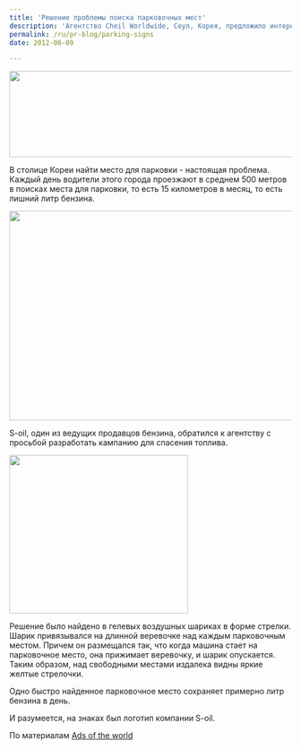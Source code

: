 ```yaml
---
title: 'Решение проблемы поиска парковочных мест'
description: 'Агентство Cheil Worldwide, Сеул, Корея, предложило интересное решение проблемы поиска парковочных мест.'
permalink: /ru/pr-blog/parking-signs
date: 2012-06-09

---
```


<img src="{{ site.assets }}/upload/parking1.jpg" alt="" class="post__img" width="568" height="154">

В столице Кореи найти место для парковки - настоящая проблема. Каждый день водители этого города проезжают в среднем 500 метров в поисках места для парковки, то есть 15 километров в месяц, то есть лишний литр бензина.

<img src="{{ site.assets }}/upload/parkere1.jpg" alt="" class="post__img" width="580" height="374">

S-oil, один из ведущих продавцов бензина, обратился к агентству с просьбой разработать кампанию для спасения топлива.

<img src="{{ site.assets }}/upload/parkhere3.jpg" alt="" class="post__img" width="319" height="283">

Решение было найдено в гелевых воздушных шариках в форме стрелки. Шарик привязывался на длинной веревочке над каждым парковочным местом. Причем он размещался так, что когда машина стает на парковочное место, она прижимает веревочку, и шарик опускается. Таким образом, над свободными местами издалека видны яркие желтые стрелочки.

Одно быстро найденное парковочное место сохраняет примерно литр бензина в день.

И разумеется, на знаках был логотип компании S-oil.

По материалам <a href="https://adsoftheworld.com/media/ambient/soil_here_balloon?size=_original"> Ads of the world</a>

